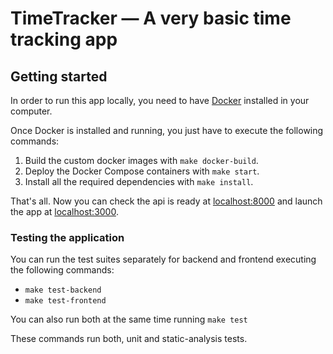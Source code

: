 # TimeTracker — A very basic time tracking app

## Getting started

In order to run this app locally, you need to have [Docker](https://www.docker.com/) installed in your computer.

Once Docker is installed and running, you just have to execute the following commands:

1. Build the custom docker images with `make docker-build`.
2. Deploy the Docker Compose containers with `make start`.
3. Install all the required dependencies with `make install`.

That's all. Now you can check the api is ready at [localhost:8000](http://localhost:8000)
and launch the app at [localhost:3000](http://localhost:3000).

### Testing the application

You can run the test suites separately for backend and frontend executing the following commands:

- `make test-backend`
- `make test-frontend`

You can also run both at the same time running `make test`

These commands run both, unit and static-analysis tests.
